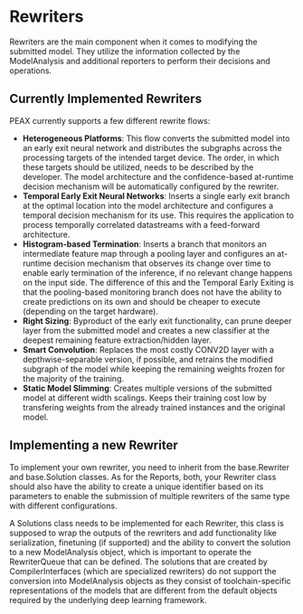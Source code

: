 # Rewriters

Rewriters are the main component when it comes to modifying the submitted model.
They utilize the information collected by the ModelAnalysis and additional reporters to perform their decisions and operations.

## Currently Implemented Rewriters

PEAX currently supports a few different rewrite flows:

* **Heterogeneous Platforms**: This flow converts the submitted model into an early exit neural network and distributes the subgraphs across the processing targets of the intended target device. The order, in which these targets should be utilized, needs to be described by the developer. The model architecture and the confidence-based at-runtime decision mechanism will be automatically configured by the rewriter.
* **Temporal Early Exit Neural Networks**: Inserts a single early exit branch at the optimal location into the model architecture and configures a temporal decision mechanism for its use. This requires the application to process temporally correlated datastreams with a feed-forward architecture.
* **Histogram-based Termination**: Inserts a branch that monitors an intermediate feature map through a pooling layer and configures an at-runtime decision mechanism that observes its change over time to enable early termination of the inference, if no relevant change happens on the input side. The difference of this and the Temporal Early Exiting is that the pooling-based monitoring branch does not have the ability to create predictions on its own and should be cheaper to execute (depending on the target hardware).
* **Right Sizing**: Byproduct of the early exit functionality, can prune deeper layer from the submitted model and creates a new classifier at the deepest remaining feature extraction/hidden layer.
* **Smart Convolution**: Replaces the most costly CONV2D layer with a depthwise-separable version, if possible, and retrains the modified subgraph of the model while keeping the remaining weights frozen for the majority of the training.
* **Static Model Slimming**: Creates multiple versions of the submitted model at different width scalings.
Keeps their training cost low by transfering weights from the already trained instances and the original model.

## Implementing a new Rewriter

To implement your own rewriter, you need to inherit from the base.Rewriter and base.Solution classes.
As for the Reports, both, your Rewriter class should also have the ability to create a unique identifier based on its parameters to enable the submission of multiple rewriters of the same type with different configurations.

A Solutions class needs to be implemented for each Rewriter, this class is supposed to wrap the outputs of the rewriters and add functionality like serialization, finetuning (if supported) and the ability to convert the solution to a new ModelAnalysis object, which is important to operate the RewriterQueue that can be defined.
The solutions that are created by CompilerInterfaces (which are specialized rewriters) do not support the conversion into ModelAnalysis objects as they consist of toolchain-specific representations of the models that are different from the default objects required by the underlying deep learning framework.
